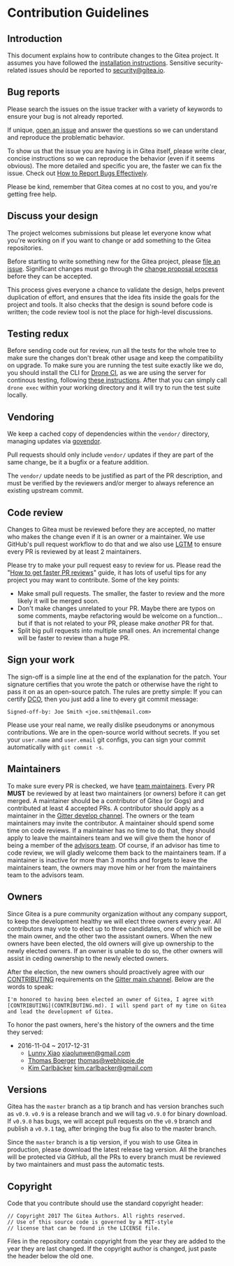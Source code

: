 # Contribution Guidelines

## Introduction

This document explains how to contribute changes to the Gitea project. It assumes you have followed the [installation instructions](https://github.com/go-gitea/docs/tree/master/en-US/installation). Sensitive security-related issues should be reported to [security@gitea.io](mailto:security@gitea.io).

## Bug reports

Please search the issues on the issue tracker with a variety of keywords to ensure your bug is not already reported.

If unique, [open an issue](https://github.com/go-gitea/gitea/issues/new) and answer the questions so we can understand and reproduce the problematic behavior.

To show us that the issue you are having is in Gitea itself, please write clear, concise instructions so we can reproduce the behavior (even if it seems obvious). The more detailed and specific you are, the faster we can fix the issue. Check out [How to Report Bugs Effectively](http://www.chiark.greenend.org.uk/~sgtatham/bugs.html).

Please be kind, remember that Gitea comes at no cost to you, and you're getting free help.

## Discuss your design

The project welcomes submissions but please let everyone know what you're working on if you want to change or add something to the Gitea repositories.

Before starting to write something new for the Gitea project, please [file an issue](https://github.com/go-gitea/gitea/issues/new). Significant changes must go through the [change proposal process](https://github.com/go-gitea/proposals) before they can be accepted.

This process gives everyone a chance to validate the design, helps prevent duplication of effort, and ensures that the idea fits inside the goals for the project and tools. It also checks that the design is sound before code is written; the code review tool is not the place for high-level discussions.

## Testing redux

Before sending code out for review, run all the tests for the whole tree to make sure the changes don't break other usage and keep the compatibility on upgrade. To make sure you are running the test suite exactly like we do, you should install the CLI for [Drone CI](https://github.com/drone/drone), as we are using the server for continous testing, following [these instructions](http://readme.drone.io/0.5/install/cli/). After that you can simply call `drone exec` within your working directory and it will try to run the test suite locally.

## Vendoring

We keep a cached copy of dependencies within the `vendor/` directory, managing updates via [govendor](http://github.com/kardianos/govendor).

Pull requests should only include `vendor/` updates if they are part of the same change, be it a bugfix or a feature addition.

The `vendor/` update needs to be justified as part of the PR description, and must be verified by the reviewers and/or merger to always reference an existing upstream commit.

## Code review

Changes to Gitea must be reviewed before they are accepted, no matter who makes the change even if it is an owner or a maintainer. We use GitHub's pull request workflow to do that and we also use [LGTM](http://lgtm.co) to ensure every PR is reviewed by at least 2 maintainers.

Please try to make your pull request easy to review for us. Please read the "[How to get faster PR reviews](https://github.com/kubernetes/community/blob/master/contributors/devel/faster_reviews.md)" guide, it has lots of useful tips for any project you may want to contribute. Some of the key points:

* Make small pull requests. The smaller, the faster to review and the more likely it will be merged soon.
* Don't make changes unrelated to your PR. Maybe there are typos on some comments, maybe refactoring would be welcome on a function... but if that is not related to your PR, please make *another* PR for that.
* Split big pull requests into multiple small ones. An incremental change will be faster to review than a huge PR.

## Sign your work

The sign-off is a simple line at the end of the explanation for the patch. Your signature certifies that you wrote the patch or otherwise have the right to pass it on as an open-source patch. The rules are pretty simple: If you can certify [DCO](DCO), then you just add a line to every git commit message:

```
Signed-off-by: Joe Smith <joe.smith@email.com>
```

Please use your real name, we really dislike pseudonyms or anonymous contributions. We are in the open-source world without secrets. If you set your `user.name` and `user.email` git configs, you can sign your commit automatically with `git commit -s`.

## Maintainers

To make sure every PR is checked, we have [team maintainers](https://github.com/orgs/go-gitea/teams/maintainers). Every PR **MUST** be reviewed by at least two maintainers (or owners) before it can get merged. A maintainer should be a contributor of Gitea (or Gogs) and contributed at least 4 accepted PRs. A contributor should apply as a maintainer in the [Gitter develop channel](https://gitter.im/go-gitea/develop). The owners or the team maintainers may invite the contributor. A maintainer should spend some time on code reviews. If a maintainer has no time to do that, they should apply to leave the maintainers team and we will give them the honor of being a member of the [advisors team](https://github.com/orgs/go-gitea/teams/advisors). Of course, if an advisor has time to code review, we will gladly welcome them back to the maintainers team. If a maintainer is inactive for more than 3 months and forgets to leave the maintainers team, the owners may move him or her from the maintainers team to the advisors team.

## Owners

Since Gitea is a pure community organization without any company support, to keep the development healthy we will elect three owners every year. All contributors may vote to elect up to three candidates, one of which will be the main owner, and the other two the assistant owners. When the new owners have been elected, the old owners will give up ownership to the newly elected owners. If an owner is unable to do so, the other owners will assist in ceding ownership to the newly elected owners.

After the election, the new owners should proactively agree with our [CONTRIBUTING](CONTRIBUTING.md) requirements on the [Gitter main channel](https://gitter.im/go-gitea/gitea). Below are the words to speak:

```
I'm honored to having been elected an owner of Gitea, I agree with [CONTRIBUTING](CONTRIBUTING.md). I will spend part of my time on Gitea and lead the development of Gitea.
```

To honor the past owners, here's the history of the owners and the time they served:

* 2016-11-04 ~ 2017-12-31
  * [Lunny Xiao](https://github.com/lunny) <xiaolunwen@gmail.com>
  * [Thomas Boerger](https://github.com/tboerger) <thomas@webhippie.de>
  * [Kim Carlbäcker](https://github.com/bkcsoft) <kim.carlbacker@gmail.com>

## Versions

Gitea has the `master` branch as a tip branch and has version branches such as `v0.9`. `v0.9` is a release branch and we will tag `v0.9.0` for binary download. If `v0.9.0` has bugs, we will accept pull requests on the `v0.9` branch and publish a `v0.9.1` tag, after bringing the bug fix also to the master branch.

Since the `master` branch is a tip version, if you wish to use Gitea in production, please download the latest release tag version. All the branches will be protected via GitHub, all the PRs to every branch must be reviewed by two maintainers and must pass the automatic tests.

## Copyright

Code that you contribute should use the standard copyright header:

```
// Copyright 2017 The Gitea Authors. All rights reserved.
// Use of this source code is governed by a MIT-style
// license that can be found in the LICENSE file.
```

Files in the repository contain copyright from the year they are added to the year they are last changed. If the copyright author is changed, just paste the header below the old one.
